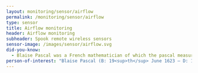 ```yaml
---
layout: monitoring/sensor/airflow
permalink: /monitoring/sensor/airflow
type: sensor
title: Airflow monitoring
header: Airflow monitoring
subheader: Spook remote wireless sensors
sensor-image: /images/sensor/airflow.svg
did-you-know:
  - Blaise Pascal was a French mathematician of which the pascal measurement (Pa) is named. Pa is a SI (International System of Units) derived unit of pressure or stress and is a metric pressure unit and is equal to a force of one newton per square metre. Pa is derived from the equation <code>kg⋅m−1⋅s−2</code>.
person-of-interest: "Blaise Pascal (B: 19<sup>th</sup> June 1623 – D: 19<sup>th</sup> August 1662)"
---
```

